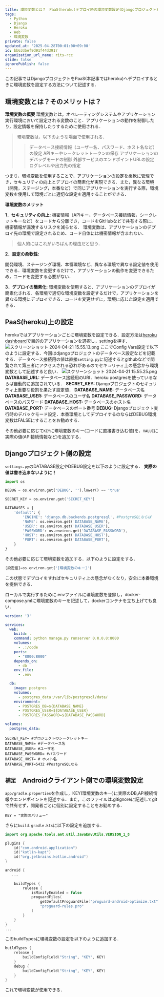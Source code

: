 ```yaml
---
title: 環境変数とは？　PaaS(heroku)デプロイ時の環境変数設定(Djangoプロジェクト)
tags:
  - Python
  - Django
  - Heroku
  - Web
  - 環境変数
private: false
updated_at: '2025-04-28T00:01:00+09:00'
id: bb63dbef9d91f44d3917
organization_url_name: rits-rcc
slide: false
ignorePublish: false
---
```

この記事ではDjangoプロジェクトをPaaS(本記事ではheroku)へデプロイするときに環境変数を設定する方法について記述する．

## 環境変数とは？そのメリットは？
**環境変数の概要**
環境変数とは，オペレーティングシステムやアプリケーション実行環境において設定される変数のこと．アプリケーションの動作を制御したり，設定情報を保持したりするために使用される．

>環境変数は，以下のような場面で使用される．
>>データベース接続情報（ユーザー名、パスワード、ホスト名など）の設定
APIキーやシークレットトークンの保存
アプリケーションのデバッグモードの制御
外部サービスのエンドポイントURLの設定
ログレベルや出力先の指定

つまり，環境変数を使用することで，アプリケーションの設定を柔軟に管理でき，セキュリティの向上とデプロイの簡素化が実現できる．また，異なる環境（開発，ステージング，本番など）で同じアプリケーションを実行する際，環境変数を使用して環境ごとに適切な設定を適用することができる．

**環境変数のメリット**

**1．セキュリティの向上:**
機密情報（APIキー，データベース接続情報，シークレットキーなど）をコードから分離でき，コードをGitHubなどで共有する際に、機密情報が漏洩するリスクを減らせる．
環境変数は、アプリケーションのデプロイ先の環境で設定されるため、コード自体には機密情報が含まれない．
>個人的にはこれがいちばんの理由だと思う．

**2．設定の柔軟性:**

開発環境、ステージング環境、本番環境など、異なる環境で異なる設定値を使用できる．環境変数を変更するだけで，アプリケーションの動作を変更できるため，コードを変更する必要がない．


**3．デプロイの簡素化:**
環境変数を使用すると、アプリケーションのデプロイが簡素化される．各環境で適切な環境変数を設定するだけで，アプリケーションを異なる環境にデプロイできる．コードを変更せずに，環境に応じた設定を適用できる．

## PaaS(heroku)上の設定
herokuではアプリケーションごとに環境変数を設定できる．設定方法は[heroku dashboard](https://dashboard.heroku.com/)で目的のアプリケーションを選択し，settingを押す．
![スクリーンショット 2024-04-21 15.55.13.png](https://qiita-image-store.s3.ap-northeast-1.amazonaws.com/0/3757442/9547cc83-12a1-02cf-5fc8-b7512af38057.png)
ここでConfig Vars設定で以下のように設定する．今回はdjangoプロジェクトのデータベース設定などを記載する．データベース接続用の値は直接`setting.py`に記述するとgithubなどで閲覧されて第三者にアクセスされる恐れがあるのでセキュリティ上の懸念から環境変数として記述すると良い．
![スクリーンショット 2024-04-21 15.55.25.png](https://qiita-image-store.s3.ap-northeast-1.amazonaws.com/0/3757442/7b5d452d-112d-a8bd-f29f-546bce48a708.png)
**DATABASE_URL:** データベース接続用のURI．heroku postgresを使っているならば自動的に追加されている．
**SECRET_KEY:** Djangoプロジェクトのセキュリティ上重要な役割を果たす設定値．
**DATABASE_NAME:** データベース名
**DATABASE_USER:** データベースのユーザ名
**DATABASE_PASSWORD:** データベースのパスワード
**DATABASE_HOST:** データベースのホスト名
**DATABASE_PORT:** データベースのポート番号
**DEBUG:** Djangoプロジェクト実行時のデバックモード設定．本番環境としてデプロイするのならばDEBUG環境変数はFALSEにすることをお勧めする．

その他必要に応じて`KEY`に環境変数のキー(コードに直接書き込む値)を，`VALUE`に実際の値(API接続情報など)を追加する．

## Djangoプロジェクト側の設定
`settings.py`のDATABASE設定やDEBUG設定を以下のように設定する．
**実際の値は書き込まないように！**
```settings.py
import os

DEBUG = os.environ.get('DEBUG', '').lower() == 'true'

SECRET_KEY = os.environ.get('SECRET_KEY')

DATABASES = {
    'default': {
        'ENGINE': 'django.db.backends.postgresql', #PostgreSQLならば
        'NAME': os.environ.get('DATABASE_NAME'),
        'USER': os.environ.get('DATABASE_USER'),
        'PASSWORD': os.environ.get('DATABASE_PASSWORD'),
        'HOST': os.environ.get('DATABASE_HOST'),
        'PORT': os.environ.get('DATABASE_PORT'),
    }
}

```
その他必要に応じて環境変数を追加する．以下のように設定をする．
```settings.py
[設定値]=os.environ.get('[環境変数のキー]')
```

この状態でデプロイをすればセキュリティ上の懸念がなくなり，安全に本番環境を提供できる．

ローカルで実行するために.envファイルに環境変数を登録し，docker-compose.ymlに環境変数のキーを記述して，dockerコンテナを立ち上げても良い．
```docker-compose.yml
version: '3'

services:
  web:
    build: .
    command: python manage.py runserver 0.0.0.0:8000
    volumes:
      - .:/code
    ports:
      - "8000:8000"
    depends_on:
      - db
    env_file:
      - .env

  db:
    image: postgres
    volumes:
      - postgres_data:/var/lib/postgresql/data/
    environment:
      - POSTGRES_DB=${DATABASE_NAME}
      - POSTGRES_USER=${DATABASE_USER}
      - POSTGRES_PASSWORD=${DATABASE_PASSWORD}

volumes:
  postgres_data:
```
```.env
SECRET_KEY= #プロジェクトのシークレットキー
DATABASE_NAME= #データベース名
DATABASE_USER= #ユーザ名
DATABASE_PASSWORD= #パスワード
DATABASE_HOST= # ホスト名
DATABASE_PORT=5432 #PostgreSQLなら
```



## `補足`　Androidクライアント側での環境変数設定
`app/gradle.properties`を作成し，KEY(環境変数のキー)に実際のDB,API接続情報やエンドポイントを記述する．また，このファイルは.gitignoreに記述してgitで共有せず，開発者ごとに個別に設定することをお勧めする．

```app/gradle.properties
KEY = "実際のバリュー"
```
さらに`build.gradle.kts`に以下の設定を追加する．
```app/build.gradle.kts
import org.apache.tools.ant.util.JavaEnvUtils.VERSION_1_8

plugins {
    id("com.android.application")
    id("kotlin-kapt")
    id("org.jetbrains.kotlin.android")
}

android {
   ...

    buildTypes {
        release {
            isMinifyEnabled = false
            proguardFiles(
                getDefaultProguardFile("proguard-android-optimize.txt"),
                "proguard-rules.pro"
            )
        }
    }
}
...
```
このbuildTypesに環境変数の設定を以下のように追加する．
```app/build.gradle.kts
buildTypes {
    release {
        buildConfigField("String", "KEY", KEY)
    }
    debug {
        buildConfigField("String", "KEY", KEY)
    }
}
```
これで環境変数が使用できる．
